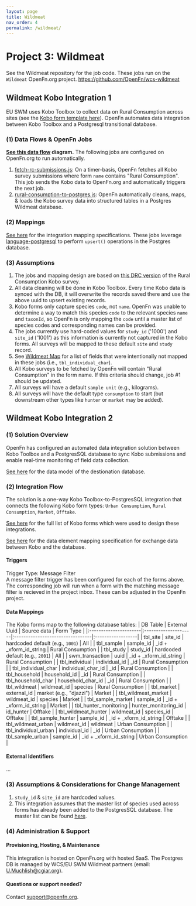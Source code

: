 ```yaml
---
layout: page
title: Wildmeat
nav_order: 4
permalink: /wildmeat/
---
```


# Project 3: Wildmeat

See the Wildmeat repository for the job code. These jobs run on the `Wildmeat` OpenFn.org project.
https://github.com/OpenFn/wcs-wildmeat

## Wildmeat Kobo Integration 1

EU SWM uses Kobo Toolbox to collect data on Rural Consumption across sites (see
the [Kobo form template here](https://docs.google.com/spreadsheets/d/1AN2Qyjx-ua3fE5-Nj7Bg2WSdZdIE6zy4FmVVrMqGZl0/edit?usp=drive_web&ouid=101430720901034004945)). OpenFn automates data integration between Kobo
Toolbox and a Postgresql transitional database.

### (1) Data Flows & OpenFn Jobs

**[See this data flow](https://lucid.app/lucidchart/b7d25cb3-067c-4e80-ade6-adc3f741a66f/view?page=0_0#?folder_id=home&browser=icon) diagram.** The following jobs are configured on OpenFn.org to run automatically.

1. [fetch-rc-submissions.js](https://github.com/OpenFn/wcs-wildmeat/blob/master/jobs/fetch-rc-submissions.js):
   On a timer-basis, OpenFn fetches all Kobo survey submissions where form
   `name` contains "Rural Consumption". This job sends the Kobo data to
   OpenFn.org and automatically triggers the next job.
2. [rural-consumption-to-postgres.js](https://github.com/OpenFn/wcs-consocsci/blob/master/rural-consumption-to-postgres.js): OpenFn automatically cleans, maps, & loads the Kobo survey data into structured tables in a Postgres Wildmeat database.

### (2) Mappings

[See here](https://docs.google.com/spreadsheets/d/15VRibnaglShF3oNNLMbiyGopTJrYbP02aQ04cz4Qt-k/edit#gid=767749359) for the integration mapping specifications. These jobs leverage [language-postgresql](https://github.com/OpenFn/postgresql) to perform `upsert()` operations in the Postgres database.

### (3) Assumptions

1. The jobs and mapping design are based on [this DRC version](https://docs.google.com/spreadsheets/d/1AN2Qyjx-ua3fE5-Nj7Bg2WSdZdIE6zy4FmVVrMqGZl0/edit?usp=drive_web&ouid=101430720901034004945) of the Rural Consumption Kobo survey.
2. All data cleaning will be done in Kobo Toolbox. Every time Kobo data is
   synced with the DB, it will overwrite the records saved there and use the
   above uuid to upsert existing records.
3. Kobo forms only capture species `code`, not `name`. OpenFn was unable to determine a way to match this species `code` to the relevant species `name` and `taxonId`, so OpenFn is only mapping the `code` until a master list of species codes and corresponding names can be provided.
4. The jobs currently use hard-coded values for `study_id` ('1000') and
   `site_id` ('1001') as this information is currently not captured in the Kobo
   forms. All surveys will be mapped to these default `site` and `study` record. 
5. See [Wildmeat Map](https://docs.google.com/spreadsheets/d/15VRibnaglShF3oNNLMbiyGopTJrYbP02aQ04cz4Qt-k/edit#gid=767749359) for a list of fields that were intentionally not mapped in these jobs (i.e., `tbl_individual_char`).
6. All Kobo surveys to be fetched by OpenFn will contain "Rural Consumption" in
   the form name. If this criteria should change, job #1 should be updated.
7. All surveys will have a default `sample unit` (e.g., kilograms).
8. All surveys will have the default type `consumption` to start (but downstream other types like `hunter` or `market` may be added).


## Wildmeat Kobo Integration 2
### (1) Solution Overview
OpenFn has configured an automated data integration solution between Kobo Toolbox and a PostgresSQL database to sync Kobo submissions and enable real-time monitoring of field data collection.

[See here](https://drive.google.com/file/d/1H6x0S-b6BOqVKN41i99c7mVjyk_YACrT/view?usp=sharing) for the data model of the destionation database. 



### (2) Integration Flow
The solution is a one-way Kobo Toolbox-to-PostgresSQL integration that connects the following Kobo form types:
`Urban Consumption`,
`Rural Consumption`,
`Market`,
`Offtake`.

[See here](https://docs.google.com/spreadsheets/d/1qfniuXap7tyjf9sZZN1M1Hn7nzGfvs_twhcxzjRV8QQ/edit#gid=0) for the full list of Kobo forms which were used to design these integrations.

[See here](https://docs.google.com/spreadsheets/d/1qfniuXap7tyjf9sZZN1M1Hn7nzGfvs_twhcxzjRV8QQ/edit#gid=0) for the data element mapping specification for exchange data between Kobo and the database.


#### Triggers
Trigger Type: Message Filter  
A message filter trigger has been configured for each of the forms above. The corresponding job will run when a form with the matching message filter is recieved in the project inbox. These can be adjusted in the OpenFn project.

#### Data Mappings
The Kobo forms map to the following database tables: 
| DB Table              | External Uuid        | Source data                      | Form Type         |
|:----------------------|:---------------------|:---------------------------------|:------------------|
| tbl_site              | site_id              | hardcoded default (e.g., `1001`) | All               |
| tbl_sample            | sample_id            | _id + _xform_id_string           | Rural Consumption |
| tbl_study             | study_id             | hardcoded default (e.g., `2001`) | All               |
| swm_transaction       | uuid                 | _id + _xform_id_string           | Rural Consumption |
| tbl_individual        | individual_id        | _id                              | Rural Consumption |
| tbl_individual_char   | individual_char_id   | _id                              | Rural Consumption |
| tbl_household         | household_id         | _id                              | Rural Consumption |
| tbl_household_char    | household_char_id    | _id                              | Rural Consumption |
| tbl_wildmeat          | wildmeat_id          | species                          | Rural Consumption |
| tbl_market            | external_id          | market (e.g., "djazzi")          | Market            |
| tbl_wildmeat_market   | wildmeat_id          | species                          | Market            |
| tbl_sample_market     | sample_id            | _id + _xform_id_string           | Market            |
| tbl_hunter_monitoring | hunter_monitoring_id | id_hunter                        | Offtake           |
| tbl_wildmeat_hunter   | wildmeat_id          | species_id                       | Offtake           |
| tbl_sample_hunter     | sample_id            | _id + _xform_id_string           | Offtake           |
| tbl_wildmeat_urban    | wildmeat_id          | wildmeat                         | Urban Consumption |
| tbl_individual_urban  | individual_id        | _id                              | Urban Consumption |
| tbl_sample_urban      | sample_id            | _id + _xform_id_string           | Urban Consumption |


#### External Identifiers
...

### (3) Assumptions & Considerations for Change Management
1. `study_id` & `site_id` are hardcoded values.
2. This integration assumes that the master list of species used across forms has already been added to the PostgresSQL database. The master list can be found [here](https://docs.google.com/spreadsheets/d/1qfniuXap7tyjf9sZZN1M1Hn7nzGfvs_twhcxzjRV8QQ/edit#gid=1500079237).

### (4) Administration & Support
#### Provisioning, Hosting, & Maintenance
This integration is hosted on OpenFn.org with hosted SaaS. The Postgres DB is managed by WCS/EU SWM Wildmeat partners (email: U.Muchlish@cgiar.org).

####  Questions or support needed?
Contact support@openfn.org. 


